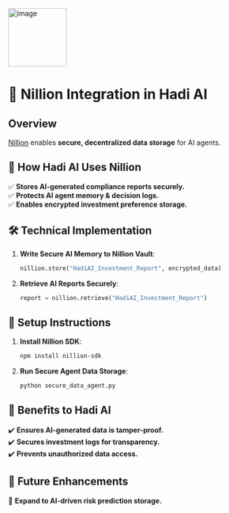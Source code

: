 <img width="118" alt="image" src="https://github.com/user-attachments/assets/55dc15eb-3a1e-4927-9624-f66688202263" />


# 🔐 Nillion Integration in Hadi AI

## Overview
[Nillion](https://nillion.com/) enables **secure, decentralized data storage** for AI agents.

## 🚀 How Hadi AI Uses Nillion
✅ **Stores AI-generated compliance reports securely.**  
✅ **Protects AI agent memory & decision logs.**  
✅ **Enables encrypted investment preference storage.**  

## 🛠️ Technical Implementation
1. **Write Secure AI Memory to Nillion Vault**:
    ```python
    nillion.store("HadiAI_Investment_Report", encrypted_data)
    ```

2. **Retrieve AI Reports Securely**:
    ```python
    report = nillion.retrieve("HadiAI_Investment_Report")
    ```

## 🔧 Setup Instructions
1. **Install Nillion SDK**:
    ```bash
    npm install nillion-sdk
    ```

2. **Run Secure Agent Data Storage**:
    ```bash
    python secure_data_agent.py
    ```

## 🔹 Benefits to Hadi AI
✔️ **Ensures AI-generated data is tamper-proof.**  
✔️ **Secures investment logs for transparency.**  
✔️ **Prevents unauthorized data access.**  

## 🔮 Future Enhancements
🚀 **Expand to AI-driven risk prediction storage.**  
